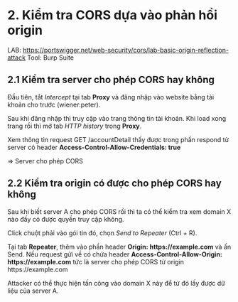 # 2. Kiểm tra CORS dựa vào phản hồi origin

LAB: https://portswigger.net/web-security/cors/lab-basic-origin-reflection-attack
Tool: Burp Suite

## 2.1 Kiểm tra server cho phép CORS hay không

Đầu tiên, tắt *Intercept* tại tab **Proxy** và đăng nhập vào website bằng tài khoản cho trước (wiener:peter). 

Sau khi đăng nhập thì truy cập vào trang thông tin tài khoản. 
Khi load xong trang rồi thì mở tab *HTTP history* trong **Proxy**.

Xem thông tin request GET /accountDetail thấy được trong phần respond từ server có 
header **Access-Control-Allow-Credentials: true**

=> Server cho phép CORS

## 2.2 Kiểm tra origin có được cho phép CORS hay không

Sau khi biết server A cho phép CORS rồi thì ta có thể kiểm tra xem domain X nào đấy có được quyền truy cập không.

Click chuột phải vào gói tin đó, chọn *Send to Repeater* (Ctrl + R).

Tại tab **Repeater**, thêm vào phần header **Origin: https://<span></span>example.com** và ấn Send. 
Nếu request gửi về có chứa header **Access-Control-Allow-Origin: https://<span></span>example.com** 
tức là server cho phép CORS từ origin https://<span></span>example.com 

Attacker có thể thực hiện tấn công vào domain X này để từ đó lấy được dữ liệu của server A.
